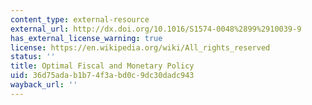 ```yaml
---
content_type: external-resource
external_url: http://dx.doi.org/10.1016/S1574-0048%2899%2910039-9
has_external_license_warning: true
license: https://en.wikipedia.org/wiki/All_rights_reserved
status: ''
title: Optimal Fiscal and Monetary Policy
uid: 36d75ada-b1b7-4f3a-bd0c-9dc30dadc943
wayback_url: ''
---
```

